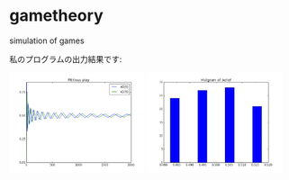 gametheory
==========

simulation of games

私のプログラムの出力結果です:

<img src="fictitious_play.png" alt="fictitious_play" width="240"/>
<img src="fictitious_play_hist.png" alt="fictitious_play_hist" width="240"/>
